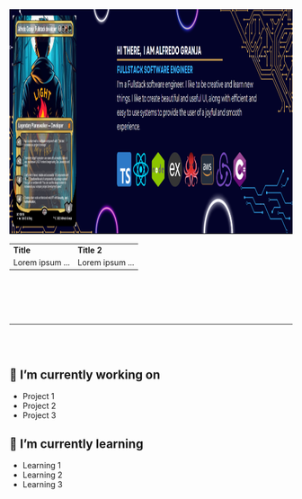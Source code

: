 <div align="center">
		<img src="/assets/img/banner.png" width="100%" height="400" alt="Banner"/>
</div>

<div align ="center">
<table cellspacing="0" cellpadding="0">
 <tr border="0">
    <td><b >Title</b></td>
    <td><b >Title 2</b></td>
 </tr>
 <tr border= "0">
    <td>Lorem ipsum ...</td>
    <td>Lorem ipsum ...</td>
 </tr>
</table>
</div>
<br/>
<br/>
<br/>
<br/>
<hr>
<br/>
<br/>

<h2>🔭 I’m currently working on</h2>
<ul>
<li>Project 1</li>
<li>Project 2</li>
<li>Project 3</li>
</ul>
<h2>🌱 I’m currently learning</h2>
<ul>
<li>Learning 1</li>
<li>Learning 2</li>
<li>Learning 3</li>
</ul>
<!--
**AlfredoGJ/AlfredoGJ** is a ✨ _special_ ✨ repository because its `README.md` (this file) appears on your GitHub profile.

Here are some ideas to get you started:

- 🔭 I’m currently working on ...
- 🌱 I’m currently learning ...
- 👯 I’m looking to collaborate on ...
- 🤔 I’m looking for help with ...
- 💬 Ask me about ...
- 📫 How to reach me: ...
- 😄 Pronouns: ...
- ⚡ Fun fact: ...
  -->
